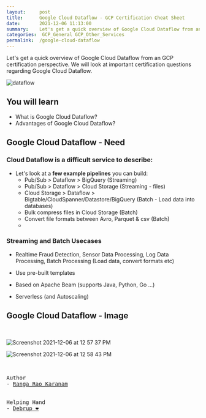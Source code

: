 ```yaml
---
layout:     post
title:      Google Cloud Dataflow - GCP Certification Cheat Sheet
date:       2021-12-06 11:13:00
summary:    Let's get a quick overview of Google Cloud Dataflow from an GCP certification perspective. We will look at important certification questions regarding Google Cloud Dataflow.
categories:  GCP_General GCP_Other_Services
permalink:  /google-cloud-dataflow
---
```


Let's get a quick overview of Google Cloud Dataflow from an GCP certification perspective. We will look at important certification questions regarding Google Cloud Dataflow.

![dataflow](https://user-images.githubusercontent.com/57451228/144804707-ce33f4d7-f8c6-4b58-b40b-62d160a5e0cf.png)


## You will learn        
- What is Google Cloud Dataflow?
- Advantages of Google Cloud Dataflow?   


## Google Cloud Dataflow - Need

### Cloud Dataflow is a difficult service to describe:
- Let's look at a **few example pipelines** you can build:
  - Pub/Sub > Dataflow > BigQuery (Streaming)
  - Pub/Sub > Dataflow > Cloud Storage (Streaming - files)
  - Cloud Storage > Dataflow > Bigtable/CloudSpanner/Datastore/BigQuery (Batch - Load data into databases)
  - Bulk compress files in Cloud Storage (Batch)
  - Convert file formats between Avro, Parquet & csv (Batch)
  - 
### Streaming and Batch Usecases
- Realtime Fraud Detection, Sensor Data Processing, Log Data Processing, Batch Processing (Load data, convert formats etc)

- Use pre-built templates
- Based on Apache Beam (supports Java, Python, Go ...)
- Serverless (and Autoscaling)


## Google Cloud Dataflow - Image
<BR/>

![Screenshot 2021-12-06 at 12 57 37 PM](https://user-images.githubusercontent.com/57451228/144805085-ff363fcf-22fb-41e6-9700-c640eba84f6d.png)

![Screenshot 2021-12-06 at 12 58 43 PM](https://user-images.githubusercontent.com/57451228/144805107-23d53c79-a2bc-417a-9e3f-1ecfdc3dcaa6.png)


<BR/>


<pre>
Author
- <a href="https://www.linkedin.com/in/rangakaranam/">Ranga Rao Karanam</a>
<br/>
Helping Hand
- <a href="https://www.linkedin.com/in/debrup-365/">Debrup ❤️</a>
</pre>
